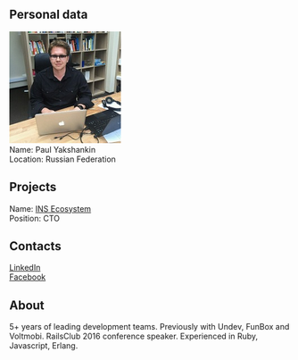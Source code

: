## Personal data
![paul yakshankin photo](photo/paul_yakshankin.jpg)  
Name:   Paul Yakshankin  
Location: Russian Federation  
## Projects 
Name: [INS Ecosystem](../projects/ins_ecosystem.md)  
Position: CTO   
## Contacts
[LinkedIn](https://www.linkedin.com/in/paulyakshankin/)      
[Facebook](https://www.facebook.com/yakspavel)
## About
5+ years of leading development teams. Previously with Undev, FunBox and Voltmobi. RailsClub 2016 conference speaker. Experienced in Ruby, Javascript, Erlang.
